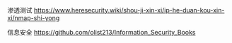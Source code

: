 渗透测试
https://www.heresecurity.wiki/shou-ji-xin-xi/ip-he-duan-kou-xin-xi/nmap-shi-yong

信息安全
https://github.com/olist213/Information_Security_Books